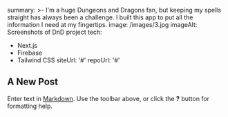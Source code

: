 summary: >-
  I'm a huge Dungeons and Dragons fan, but keeping my spells straight has always
  been a challenge. I built this app to put all the information I need at my
  fingertips.
image: /images/3.jpg
imageAlt: Screenshots of DnD project
tech:
  - Next.js
  - Firebase
  - Tailwind CSS
siteUrl: '#'
repoUrl: '#'

## A New Post

Enter text in [Markdown](http://daringfireball.net/projects/markdown/). Use the toolbar above, or click the **?** button for formatting help.
